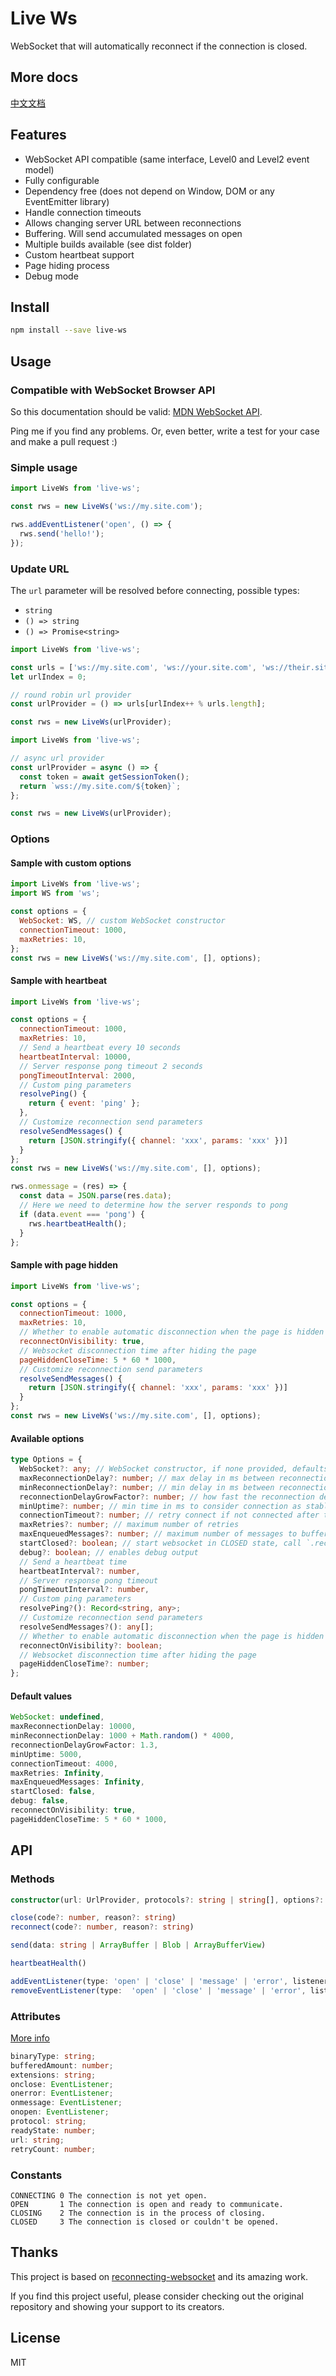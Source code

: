 # Live Ws

WebSocket that will automatically reconnect if the connection is closed.

## More docs
[中文文档](https://github.com/vok123/live-ws/blob/main/README-ZH_CN.md)

## Features

- WebSocket API compatible (same interface, Level0 and Level2 event model)
- Fully configurable
- Dependency free (does not depend on Window, DOM or any EventEmitter library)
- Handle connection timeouts
- Allows changing server URL between reconnections
- Buffering. Will send accumulated messages on open
- Multiple builds available (see dist folder)
- Custom heartbeat support
- Page hiding process
- Debug mode

## Install

```bash
npm install --save live-ws
```

## Usage

### Compatible with WebSocket Browser API

So this documentation should be valid:
[MDN WebSocket API](https://developer.mozilla.org/en-US/docs/Web/API/WebSocket).

Ping me if you find any problems. Or, even better, write a test for your case and make a pull
request :)

### Simple usage

```javascript
import LiveWs from 'live-ws';

const rws = new LiveWs('ws://my.site.com');

rws.addEventListener('open', () => {
  rws.send('hello!');
});
```

### Update URL

The `url` parameter will be resolved before connecting, possible types:

- `string`
- `() => string`
- `() => Promise<string>`

```javascript
import LiveWs from 'live-ws';

const urls = ['ws://my.site.com', 'ws://your.site.com', 'ws://their.site.com'];
let urlIndex = 0;

// round robin url provider
const urlProvider = () => urls[urlIndex++ % urls.length];

const rws = new LiveWs(urlProvider);
```

```javascript
import LiveWs from 'live-ws';

// async url provider
const urlProvider = async () => {
  const token = await getSessionToken();
  return `wss://my.site.com/${token}`;
};

const rws = new LiveWs(urlProvider);
```

### Options

#### Sample with custom options

```javascript
import LiveWs from 'live-ws';
import WS from 'ws';

const options = {
  WebSocket: WS, // custom WebSocket constructor
  connectionTimeout: 1000,
  maxRetries: 10,
};
const rws = new LiveWs('ws://my.site.com', [], options);
```

#### Sample with heartbeat

```javascript
import LiveWs from 'live-ws';

const options = {
  connectionTimeout: 1000,
  maxRetries: 10,
  // Send a heartbeat every 10 seconds
  heartbeatInterval: 10000,
  // Server response pong timeout 2 seconds
  pongTimeoutInterval: 2000,
  // Custom ping parameters
  resolvePing() {
    return { event: 'ping' };
  },
  // Customize reconnection send parameters
  resolveSendMessages() {
    return [JSON.stringify({ channel: 'xxx', params: 'xxx' })]
  }
};
const rws = new LiveWs('ws://my.site.com', [], options);

rws.onmessage = (res) => {
  const data = JSON.parse(res.data);
  // Here we need to determine how the server responds to pong
  if (data.event === 'pong') {
    rws.heartbeatHealth();
  }
};
```

#### Sample with page hidden

```javascript
import LiveWs from 'live-ws';

const options = {
  connectionTimeout: 1000,
  maxRetries: 10,
  // Whether to enable automatic disconnection when the page is hidden
  reconnectOnVisibility: true,
  // Websocket disconnection time after hiding the page
  pageHiddenCloseTime: 5 * 60 * 1000,
  // Customize reconnection send parameters
  resolveSendMessages() {
    return [JSON.stringify({ channel: 'xxx', params: 'xxx' })]
  }
};
const rws = new LiveWs('ws://my.site.com', [], options);
```

#### Available options

```typescript
type Options = {
  WebSocket?: any; // WebSocket constructor, if none provided, defaults to global WebSocket
  maxReconnectionDelay?: number; // max delay in ms between reconnections
  minReconnectionDelay?: number; // min delay in ms between reconnections
  reconnectionDelayGrowFactor?: number; // how fast the reconnection delay grows
  minUptime?: number; // min time in ms to consider connection as stable
  connectionTimeout?: number; // retry connect if not connected after this time, in ms
  maxRetries?: number; // maximum number of retries
  maxEnqueuedMessages?: number; // maximum number of messages to buffer until reconnection
  startClosed?: boolean; // start websocket in CLOSED state, call `.reconnect()` to connect
  debug?: boolean; // enables debug output
  // Send a heartbeat time
  heartbeatInterval?: number,
  // Server response pong timeout
  pongTimeoutInterval?: number,
  // Custom ping parameters
  resolvePing?(): Record<string, any>;
  // Customize reconnection send parameters
  resolveSendMessages?(): any[];
  // Whether to enable automatic disconnection when the page is hidden
  reconnectOnVisibility?: boolean;
  // Websocket disconnection time after hiding the page
  pageHiddenCloseTime?: number;
};
```

#### Default values

```javascript
WebSocket: undefined,
maxReconnectionDelay: 10000,
minReconnectionDelay: 1000 + Math.random() * 4000,
reconnectionDelayGrowFactor: 1.3,
minUptime: 5000,
connectionTimeout: 4000,
maxRetries: Infinity,
maxEnqueuedMessages: Infinity,
startClosed: false,
debug: false,
reconnectOnVisibility: true,
pageHiddenCloseTime: 5 * 60 * 1000,
```

## API

### Methods

```typescript
constructor(url: UrlProvider, protocols?: string | string[], options?: Options)

close(code?: number, reason?: string)
reconnect(code?: number, reason?: string)

send(data: string | ArrayBuffer | Blob | ArrayBufferView)

heartbeatHealth()

addEventListener(type: 'open' | 'close' | 'message' | 'error', listener: EventListener)
removeEventListener(type:  'open' | 'close' | 'message' | 'error', listener: EventListener)
```

### Attributes

[More info](https://developer.mozilla.org/en-US/docs/Web/API/WebSocket)

```typescript
binaryType: string;
bufferedAmount: number;
extensions: string;
onclose: EventListener;
onerror: EventListener;
onmessage: EventListener;
onopen: EventListener;
protocol: string;
readyState: number;
url: string;
retryCount: number;
```

### Constants

```text
CONNECTING 0 The connection is not yet open.
OPEN       1 The connection is open and ready to communicate.
CLOSING    2 The connection is in the process of closing.
CLOSED     3 The connection is closed or couldn't be opened.
```

## Thanks

This project is based on
[reconnecting-websocket](https://github.com/pladaria/reconnecting-websocket) and its amazing work.

If you find this project useful, please consider checking out the original repository and showing
your support to its creators.

## License

MIT
